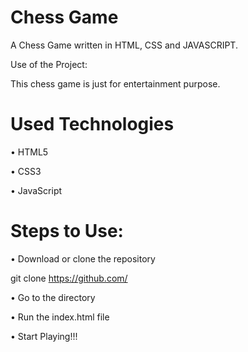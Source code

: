 
# Chess Game

A Chess Game written in HTML, CSS and JAVASCRIPT.

Use of the Project:

This chess game is just for entertainment purpose.

# Used Technologies

• HTML5

• CSS3

• JavaScript


# Steps to Use:

• Download or clone the repository

git clone https://github.com/

• Go to the directory

• Run the index.html file

• Start Playing!!!

